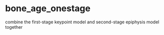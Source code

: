 # bone_age_onestage
combine the first-stage keypoint model and second-stage epiphysis model together
